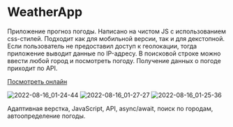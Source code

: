 # WeatherApp

Приложение прогноз погоды. Написано на чистом JS с использованием css-стилей. Подходит как для мобильной версии, так и для декстопной. 
Если пользователь не предоставил доступ к геолокации, тогда приложение выводит данные по IP-адресу. 
В поисковой строке можно ввести любой город и посмотреть погоду. Получение данных о погоде приходит по API.

[Посмотреть онлайн](https://teacher-cheater.github.io/WeatherApp/)

![2022-08-16_01-24-44](https://user-images.githubusercontent.com/85887160/184732001-8f97a7dd-64bb-4387-9fac-a5965f4c9b0f.png)
![2022-08-16_01-27-27](https://user-images.githubusercontent.com/85887160/184732010-faa0bd04-7dea-4b8b-b5d1-ecbf4ba28ccc.png)
![2022-08-16_01-25-36](https://user-images.githubusercontent.com/85887160/184732012-b216a368-0f1d-4893-bdf5-2cd482c9a7eb.png)

Адаптивная верстка, JavaScript, API, async/await, поиск по городам, автоопределение погоды. 
